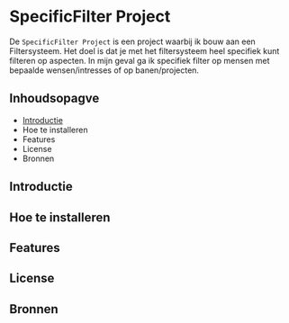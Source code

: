 # SpecificFilter Project

De ```SpecificFilter Project``` is een project waarbij ik bouw aan een Filtersysteem. Het doel is dat je met het filtersysteem heel specifiek kunt filteren op aspecten. In mijn geval ga ik specifiek filter op mensen met bepaalde wensen/intresses of op banen/projecten.

## Inhoudsopagve

* [Introductie](https://github.com/YunusEmreCMD/blokTech/blob/main/README.md)
* Hoe te installeren
* Features
* License
* Bronnen

## Introductie

## Hoe te installeren

## Features

## License

## Bronnen
